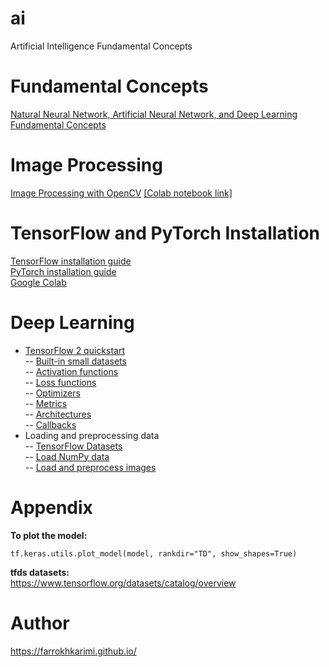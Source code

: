 # ai
Artificial Intelligence Fundamental Concepts

# Fundamental Concepts
[Natural Neural Network, Artificial Neural Network, and Deep Learning Fundamental Concepts](https://drive.google.com/file/d/1YR66eg-dyoeWLCml2FzefykMhrH3bVoD/view?usp=sharing)

# Image Processing
[Image Processing with OpenCV](https://github.com/farrokhkarimi/OpenCV) [[Colab notebook link]](https://colab.research.google.com/github/farrokhkarimi/OpenCV/blob/master/Getting_Started_with_OpenCV.ipynb)

# TensorFlow and PyTorch Installation
[TensorFlow installation guide](https://www.tensorflow.org/install)  
[PyTorch installation guide](https://pytorch.org/get-started/locally/)  
[Google Colab](https://colab.research.google.com/)

# Deep Learning
- [TensorFlow 2 quickstart](https://colab.research.google.com/github/tensorflow/docs/blob/master/site/en/tutorials/quickstart/beginner.ipynb)  
-- [Built-in small datasets](https://keras.io/api/datasets/)  
-- [Activation functions](https://keras.io/api/layers/activations/)  
-- [Loss functions](https://keras.io/api/losses/)  
-- [Optimizers](https://keras.io/api/optimizers/)  
-- [Metrics](https://keras.io/api/metrics/)  
-- [Architectures](https://keras.io/api/applications/)  
-- [Callbacks](https://keras.io/api/callbacks/) 
- Loading and preprocessing data  
-- [TensorFlow Datasets](https://colab.research.google.com/github/tensorflow/datasets/blob/master/docs/overview.ipynb)  
-- [Load NumPy data](https://colab.research.google.com/github/tensorflow/docs/blob/master/site/en/tutorials/load_data/numpy.ipynb)  
-- [Load and preprocess images](https://colab.research.google.com/github/tensorflow/docs/blob/master/site/en/tutorials/load_data/images.ipynb)  

<!---
-- [Load CSV data]  
-- [Load pandas DataFrame]  
- [Basic image classification](https://colab.research.google.com/github/tensorflow/docs/blob/master/site/en/tutorials/keras/classification.ipynb)  
- [Convolutional Neural Network (CNN)](https://colab.research.google.com/github/tensorflow/docs/blob/master/site/en/tutorials/images/classification.ipynb) [[Paper]](https://arxiv.org/pdf/1511.08458.pdf) [[Explainer]](https://poloclub.github.io/cnn-explainer/)  
- [Transfer learning and fine-tuning](https://colab.research.google.com/github/tensorflow/docs/blob/master/site/en/tutorials/images/transfer_learning.ipynb)  
- [Autoencoders](https://colab.research.google.com/github/tensorflow/docs/blob/master/site/en/tutorials/generative/autoencoder.ipynb) [[Paper]](https://arxiv.org/pdf/2003.05991.pdf)  
- [Variational Autoencoder (VAE)](https://colab.research.google.com/github/tensorflow/docs/blob/master/site/en/tutorials/generative/cvae.ipynb) [[Paper]](https://arxiv.org/pdf/1906.02691.pdf)  
-- [MusicVAE](https://colab.research.google.com/github/magenta/magenta-demos/blob/master/colab-notebooks/MusicVAE.ipynb) [[Paper]](https://arxiv.org/pdf/1803.05428.pdf) [[Reference]](https://magenta.tensorflow.org/music-vae)  
- [Generative Adversarial Network (GAN)](https://colab.research.google.com/github/tensorflow/docs/blob/master/site/en/tutorials/generative/dcgan.ipynb) [[Paper1]](https://arxiv.org/pdf/1406.2661.pdf) [[Paper2]](https://arxiv.org/pdf/1511.06434.pdf) [[Paper3]](https://arxiv.org/pdf/1701.00160.pdf)  
-- [Pix2Pix (Image-to-image translation with a conditional GAN)](https://colab.research.google.com/github/tensorflow/docs/blob/master/site/en/tutorials/generative/pix2pix.ipynb) [[Paper1]](https://arxiv.org/pdf/1411.1784.pdf) [[Paper2]](https://arxiv.org/pdf/1611.07004.pdf) [[Reference]](https://phillipi.github.io/pix2pix/) [[Demo]](https://affinelayer.com/pixsrv/)  
-- [CycleGAN]  
- [Image segmentation with U-Net](https://colab.research.google.com/github/tensorflow/docs/blob/master/site/en/tutorials/images/segmentation.ipynb) [[Paper]](https://arxiv.org/pdf/1505.04597.pdf)  
- [Recurrent Neural Networks (RNN)](https://colab.research.google.com/github/tensorflow/docs/blob/snapshot-keras/site/en/guide/keras/rnn.ipynb) [[Paper1]](https://arxiv.org/pdf/1808.03314.pdf) [[Paper2]](https://arxiv.org/ftp/arxiv/papers/1701/1701.05923.pdf) [[Textbook]](http://dprogrammer.org/rnn-lstm-gru)

-->

# Appendix
**To plot the model:**
```python3
tf.keras.utils.plot_model(model, rankdir="TD", show_shapes=True)
```

**tfds datasets:**  
https://www.tensorflow.org/datasets/catalog/overview

# Author
https://farrokhkarimi.github.io/
